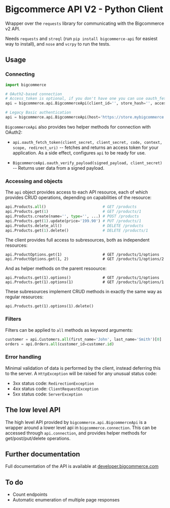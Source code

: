 Bigcommerce API V2 - Python Client
==================================

Wrapper over the `requests` library for communicating with the Bigcommerce v2 API.

Needs `requests` and `streql` (run `pip install bigcommerce-api` for easiest way to install),
and `nose` and `vcrpy` to run the tests.

## Usage

### Connecting

```python
import bigcommerce

# OAuth2-based connection
# Access_token is optional, if you don't have one you can use oauth_fetch_token (see below)
api = bigcommerce.api.BigcommerceApi(client_id='', store_hash='', access_token='')

# Legacy Basic authentication
api = bigcommerce.api.BigcommerceApi(host='https://store.mybigcommerce.com', auth=('username', 'api token'))
```

`BigcommerceApi` also provides two helper methods for connection with OAuth2:

* `api.oauth_fetch_token(client_secret, client_secret, code, context, scope, redirect_uri)` -- fetches and
  returns an access token for your application. As a side effect, configures `api` to be ready for use.

* `BigcommerceApi.oauth_verify_payload(signed_payload, client_secret)` -- Returns user data from a signed
  payload.

### Accessing and objects

The `api` object provides access to each API resource, each of which provides CRUD operations,
depending on capabilities of the resource:

```python
api.Products.all()                         # GET /products
api.Products.get(1)                        # GET /products/1
api.Products.create(name='', type='', ...) # POST /products
api.Products.get(1).update(price='199.90') # PUT /products/1
api.Products.delete_all()                  # DELETE /products
api.Products.get(1).delete()               # DELETE /products/1
```

The client provides full access to subresources, both as independent resources:

```
api.ProductOptions.get(1)                  # GET /products/1/options
api.ProductOptions.get(1, 2)               # GET /products/1/options/2
```

And as helper methods on the parent resoource:

```
api.Products.get(1).options()              # GET /products/1/options
api.Products.get(1).options(1)             # GET /products/1/options/1
```

These subresources implement CRUD methods in exactly the same way as regular resources:
```
api.Products.get(1).options(1).delete()
```

### Filters

Filters can be applied to `all` methods as keyword arguments:

```python
customer = api.Customers.all(first_name='John', last_name='Smith')[0]
orders = api.Orders.all(customer_id=customer.id)
```

### Error handling

Minimal validation of data is performed by the client, instead deferring this to the server.
A `HttpException` will be raised for any unusual status code: 

* 3xx status code: `RedirectionException`
* 4xx status code: `ClientRequestException`
* 5xx status code: `ServerException`

## The low level API

The high level API provided by `bigcommerce.api.BigcommerceApi` is a wrapper around a lower level
api in `bigcommerce.connection`. This can be accessed through `api.connection`, and provides helper
methods for get/post/put/delete operations.

## Further documentation

Full documentation of the API is available at
[developer.bigcommerce.com](http://developer.bigcommerce.com)

## To do

* Count endpoints
* Automatic enumeration of multiple page responses
